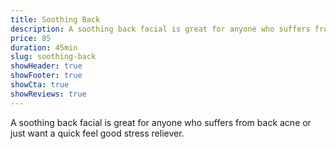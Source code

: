 ```yaml
---
title: Soothing Back
description: A soothing back facial is great for anyone who suffers from back acne or just want a quick feel good stress reliever.
price: 85
duration: 45min
slug: soothing-back
showHeader: true
showFooter: true
showCta: true
showReviews: true
---
```


A soothing back facial is great for anyone who suffers from back acne or just want a quick feel good stress reliever.
